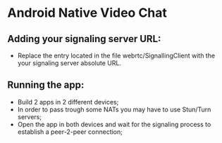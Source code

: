 Android Native Video Chat
=========================

## Adding your signaling server URL:
- Replace the entry <signaling-server-url> located in the file webrtc/SignallingClient with the your signaling server absolute URL.


## Running the app:
- Build 2 apps in 2 different devices;
- In order to pass trough some NATs you may have to use Stun/Turn servers;
- Open the app in both devices and wait for the signaling process to establish a peer-2-peer connection;



